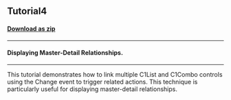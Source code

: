 ## Tutorial4
#### [Download as zip](https://minhaskamal.github.io/DownGit/#/home?url=https://github.com/GrapeCity/ComponentOne-WinForms-Samples/tree/master/NetFramework\List\VB\Tutorials\Tutorial4)
____
#### Displaying Master-Detail Relationships.
____
This tutorial demonstrates how to link multiple C1List and C1Combo controls using the Change event to trigger related actions. This technique is particularly useful for displaying master-detail relationships. 







